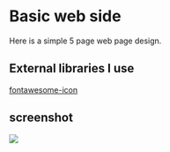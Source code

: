 <h1> Basic web side </h1>

Here is a simple 5 page web page design.

<h2>External libraries I use</h2>

<a href="https://use.fontawesome.com/releases/v5.0.13/css/all.css"> fontawesome-icon </a>

<h2>screenshot </h2>

![](screen.gif)

